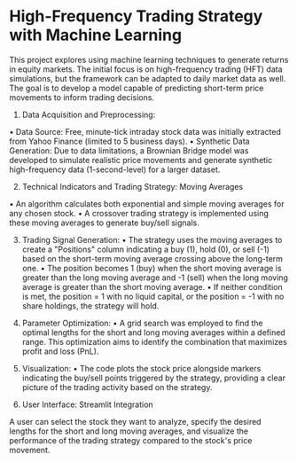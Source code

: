 # High-Frequency Trading Strategy with Machine Learning

This project explores using machine learning techniques to generate returns in equity markets. The initial focus is on high-frequency trading (HFT) data simulations, but the framework can be adapted to daily market data as well. The goal is to develop a model capable of predicting short-term price movements to inform trading decisions.

1. Data Acquisition and Preprocessing:

• Data Source: Free, minute-tick intraday stock data was initially extracted from Yahoo Finance (limited to 5 business days).
• Synthetic Data Generation: Due to data limitations, a Brownian Bridge model was developed to simulate realistic price movements and generate synthetic high-frequency data (1-second-level) for a larger dataset.


2. Technical Indicators and Trading Strategy: Moving Averages

• An algorithm calculates both exponential and simple moving averages for any chosen stock.
• A crossover trading strategy is implemented using these moving averages to generate buy/sell signals.

3. Trading Signal Generation:
• The strategy uses the moving averages to create a "Positions" column indicating a buy (1), hold (0), or sell (-1) based on the short-term moving average crossing above the long-term one.
• The position becomes 1 (buy) when the short moving average is greater than the long moving average and -1 (sell) when the long moving average is greater than the short moving average. 
• If neither condition is met, the position = 1 with no liquid capital, or the position = -1 with no share holdings, the strategy will hold.

4. Parameter Optimization:
• A grid search was employed to find the optimal lengths for the short and long moving averages within a defined range. This optimization aims to identify the combination that maximizes profit and loss (PnL).

5. Visualization:
• The code plots the stock price alongside markers indicating the buy/sell points triggered by the strategy, providing a clear picture of the trading activity based on the strategy.

6. User Interface: Streamlit Integration

A user can select the stock they want to analyze, specify the desired lengths for the short and long moving averages, and visualize the performance of the trading strategy compared to the stock's price movement.
